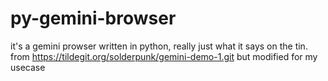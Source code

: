 # py-gemini-browser
it's a gemini prowser written in python, really just what it says on the tin.
from https://tildegit.org/solderpunk/gemini-demo-1.git but modified for my usecase
